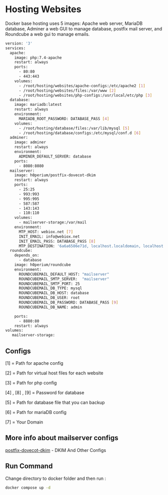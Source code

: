 
# Hosting Websites 

Docker base hosting uses 5 images: Apache web server, MariaDB database, Adminer a web GUI to manage database, postfix mail server, and Roundcube a web gui to manage emails.

```sh
version: '3'
services:
  apache:
    image: php:7.4-apache
    restart: always
    ports:
      - 80:80
      - 443:443
    volumes:
      - /root/hosting/websites/apache-configs:/etc/apache2 [1]
      - /root/hosting/websites/files:/var/www [2]
      - /root/hosting/websites/php-configs:/usr/local/etc/php [3]
  database:
    image: mariadb:latest
    restart: always
    environment:
      MARIADB_ROOT_PASSWORD: DATABASE_PASS [4]
    volumes:
      - /root/hosting/database/files:/var/lib/mysql [5]
      - /root/hosting/database/configs:/etc/mysql/conf.d [6]
  adminer:
    image: adminer
    restart: always
    environment:
      ADMINER_DEFAULT_SERVER: database
    ports:
      - 8080:8080
  mailserver:
    image: h0perium/postfix-dovecot-dkim
    restart: always
    ports:
      - 25:25
      - 993:993
      - 995:995
      - 587:587
      - 143:143
      - 110:110
    volumes:
      - mailserver-storage:/var/mail
    environment:
      MTP_HOST: webiox.net [7]
      INIT_EMAIL: info@webiox.net
      INIT_EMAIL_PASS: DATABASE_PASS [8]
      MTP_DESTINATION: '6a6a6586e71d, localhost.localdomain, localhost'
  roundcube:
    depends_on:
      - database
    image: h0perium/roundcube
    environment:
      ROUNDCUBEMAIL_DEFAULT_HOST: "mailserver"
      ROUNDCUBEMAIL_SMTP_SERVER:  "mailserver"
      ROUNDCUBEMAIL_SMTP_PORT: 25
      ROUNDCUBEMAIL_DB_TYPE: mysql
      ROUNDCUBEMAIL_DB_HOST: database
      ROUNDCUBEMAIL_DB_USER: root
      ROUNDCUBEMAIL_DB_PASSWORD: DATABASE_PASS [9]
      ROUNDCUBEMAIL_DB_NAME: admin

    ports:
      - 8880:80
    restart: always
volumes:
   mailserver-storage:

```


## Configs

[1] = Path for apache config

[2] = Path for virtual host files for each website

[3] = Path for php config

[4] , [8] , [9] = Password for database

[5] = Path for database file that you can backup

[6] = Path for mariaDB config

[7] = Your Domain


## More info about mailserver configs

[postfix-dovecot-dkim](https://github.com/h0perium/postfix-dovecot-dkim) - DKIM And Other Configs

## Run Command
Change directory to docker folder and then run :

```sh
docker compose up -d
```


